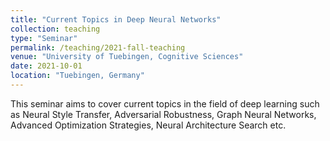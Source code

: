 ```yaml
---
title: "Current Topics in Deep Neural Networks"
collection: teaching
type: "Seminar"
permalink: /teaching/2021-fall-teaching
venue: "University of Tuebingen, Cognitive Sciences"
date: 2021-10-01
location: "Tuebingen, Germany"
---
```


This seminar aims to cover current topics in the field of deep learning such as Neural Style Transfer, Adversarial Robustness, Graph Neural Networks, Advanced Optimization Strategies, Neural Architecture Search etc.